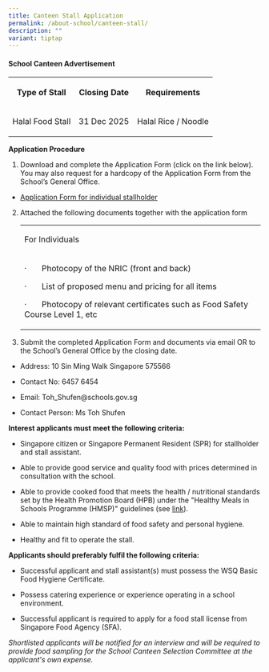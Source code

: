 ```yaml
---
title: Canteen Stall Application
permalink: /about-school/canteen-stall/
description: ""
variant: tiptap
---
```

<h4>School Canteen Advertisement</h4>
<table style="minWidth: 75px">
<colgroup>
<col>
<col>
<col>
</colgroup>
<tbody>
<tr>
<th rowspan="1" colspan="1">
<p>Type of Stall</p>
</th>
<th rowspan="1" colspan="1">
<p>Closing Date</p>
</th>
<th rowspan="1" colspan="1">
<p>Requirements</p>
</th>
</tr>
<tr>
<td rowspan="1" colspan="1">
<p>Halal Food Stall</p>
</td>
<td rowspan="1" colspan="1">
<p>31 Dec 2025</p>
</td>
<td rowspan="1" colspan="1">
<p>Halal Rice / Noodle</p>
</td>
</tr>
</tbody>
</table>
<p></p>
<p><strong>Application Procedure</strong>
</p>
<ol data-tight="true" class="tight">
<li>
<p>Download and complete the Application Form (click on the link below).
You may also request for a hardcopy of the Application Form from the School’s
General Office.</p>
</li>
</ol>
<ul data-tight="true" class="tight">
<li>
<p><a href="/files/application%20for%20canteen%20stall%20in%20existing%20school.pdf" rel="noopener noreferrer nofollow" target="_blank">Application Form for individual stallholder</a>
</p>
</li>
</ul>
<ol start="2" data-tight="true" class="tight">
<li>
<p>Attached the following documents together with the application form</p>
<table style="minWidth: 25px">
<colgroup>
<col>
</colgroup>
<tbody>
<tr>
<td rowspan="1" colspan="1">
<p>For Individuals</p>
</td>
</tr>
<tr>
<td rowspan="1" colspan="1">
<p>·&nbsp;&nbsp;&nbsp;&nbsp;&nbsp;&nbsp; Photocopy of the NRIC (front and
back)</p>
<p>·&nbsp;&nbsp;&nbsp;&nbsp;&nbsp;&nbsp; List of proposed menu and pricing
for all items</p>
<p>·&nbsp;&nbsp;&nbsp;&nbsp;&nbsp;&nbsp; Photocopy of relevant certificates
such as Food Safety Course Level 1, etc</p>
</td>
</tr>
</tbody>
</table>
</li>
</ol>
<ol start="3" data-tight="true" class="tight">
<li>
<p>Submit the completed Application Form and documents via email OR to the
School’s General Office by the closing date.</p>
</li>
</ol>
<ul data-tight="true" class="tight">
<li>
<p>Address: 10 Sin Ming Walk Singapore 575566</p>
</li>
<li>
<p>Contact No: 6457 6454</p>
</li>
<li>
<p>Email: Toh_Shufen@schools.gov.sg</p>
</li>
<li>
<p>Contact Person: Ms Toh Shufen</p>
</li>
</ul>
<p><strong>Interest applicants must meet the following criteria:</strong>
</p>
<ul data-tight="true" class="tight">
<li>
<p>Singapore citizen or Singapore Permanent Resident (SPR) for stallholder
and stall assistant.</p>
</li>
<li>
<p>Able to provide good service and quality food with prices determined in
consultation with the school.</p>
</li>
<li>
<p>Able to provide cooked food that meets the health / nutritional standards
set by the Health Promotion Board (HPB) under the "Healthy Meals in Schools
Programme (HMSP)" guidelines (see <a href="https://www.hpb.gov.sg/schools/school-programmes/healthy-meals-in-schools-programme" rel="noopener noreferrer nofollow" target="_blank">link</a>).</p>
</li>
<li>
<p>Able to maintain high standard of food safety and personal hygiene.</p>
</li>
<li>
<p>Healthy and fit to operate the stall.</p>
</li>
</ul>
<p><strong>Applicants should preferably fulfil the following criteria:</strong>
</p>
<ul data-tight="true" class="tight">
<li>
<p>Successful applicant and stall assistant(s) must possess the WSQ Basic
Food Hygiene Certificate.</p>
</li>
<li>
<p>Possess catering experience or experience operating in a school environment.</p>
</li>
<li>
<p>Successful applicant is required to apply for a food stall license from
Singapore Food Agency (SFA).</p>
</li>
</ul>
<p><em>Shortlisted applicants will be notified for an interview and will be required to provide food sampling for the School Canteen Selection Committee at the applicant's own expense.</em>
</p>